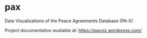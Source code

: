 # pax
Data Visualizations of the Peace Agreements Database (PA-X)

Project documentation available at: https://paxviz.wordpress.com/
